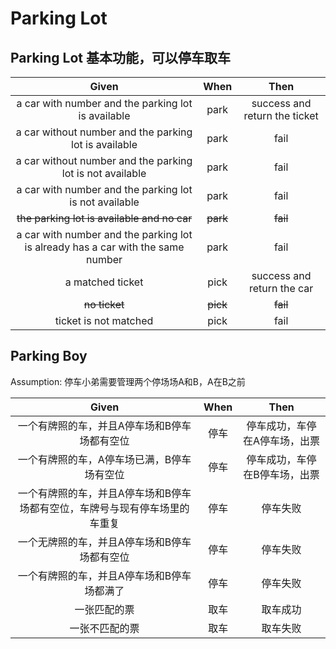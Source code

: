 # Parking Lot

## Parking Lot 基本功能，可以停车取车

Given | When | Then
:---: | :---: | :---:
a car with number and the parking lot is available | park |success and return the ticket
a car without number and the parking lot is available | park | fail
a car without number and the parking lot is not available | park | fail
a car with number and the parking lot is not available | park | fail
~~the parking lot is available and no car~~ | ~~park~~ | ~~fail~~
a car with number and the parking lot is already has a car with the same number | park | fail
a matched ticket | pick | success and return the car
~~no ticket~~ | ~~pick~~ | ~~fail~~
ticket is not matched | pick | fail

## Parking Boy

Assumption: 停车小弟需要管理两个停场场A和B，A在B之前

Given | When | Then
:---: | :---: | :--:
一个有牌照的车，并且A停车场和B停车场都有空位 | 停车 | 停车成功，车停在A停车场，出票
一个有牌照的车，A停车场已满，B停车场有空位 | 停车 | 停车成功，车停在B停车场，出票
一个有牌照的车，并且A停车场和B停车场都有空位，车牌号与现有停车场里的车重复 | 停车 | 停车失败
一个无牌照的车，并且A停车场和B停车场都有空位 | 停车 | 停车失败
一个有牌照的车，并且A停车场和B停车场都满了 | 停车 | 停车失败
一张匹配的票 | 取车 | 取车成功
一张不匹配的票 | 取车 | 取车失败
